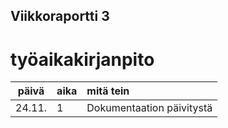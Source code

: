 ## Viikkoraportti 3

# työaikakirjanpito
| päivä | aika | mitä tein  |
| :----:|:-----| :-----|
| 24.11. | 1   | Dokumentaation päivitystä |

